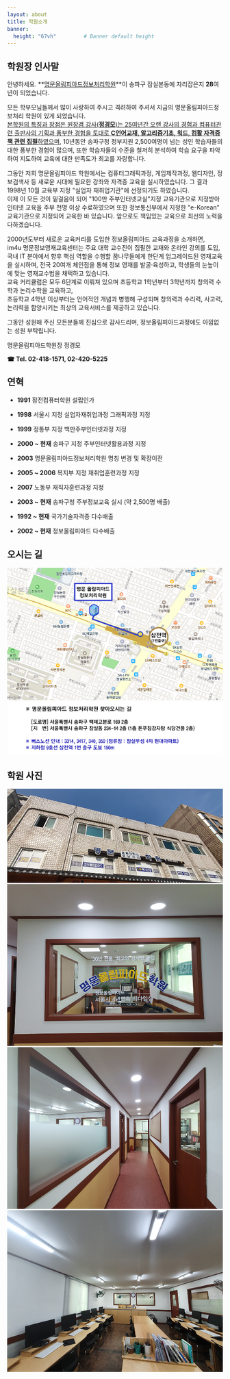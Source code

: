 ```yaml
---
layout: about
title: 학원소개
banner:
  height: "67vh"         # Banner default height
---
```


## 학원장 인사말

안녕하세요. **<u>명문올림피아드정보처리학원</u>**이 송파구 잠실본동에 자리잡은지 **28**여년이 되었습니다.

모든 학부모님들께서 많이 사랑하여 주시고 격려하여 주셔서 지금의 명문올림피아드정보처리 학원이 있게 되었습니다.\
<u>본학원의 특징과 장점은 원장겸 강사(<strong>정경모</strong>)는 25여년간 오랜 강사의 경험과 컴퓨터관련 출판사의 기획과 풍부한 경험을 토대로 <strong>C언어교재, 알고리즘기초, 워드, 컴활 자격증책 관련 집필</strong>하였으며</u>, 10년동안 송파구청 정부지원 2,500여명이 넘는 성인 학습자들의 대한 풍부한 경험이 많으며, 또한 학습자들의 수준을 철저히 분석하여 학습 요구을 파악하여 지도하여 교육에 대한 만족도가 최고를 자랑합니다.

그동안 저희 명문올림피아드 학원에서는 컴퓨터그래픽과정, 게임제작과정, 웹디자인, 정보검색사 등 새로운 시대에 필요한 강좌와 자격증 교육을 실시하였습니다. 그 결과 1998년 10월 교육부 지정 "실업자 재취업기관"에 선정되기도 하였습니다.\
이제 이 모든 것이 밑걸음이 되어 "100만 주부인터넷교실"지정 교육기관으로 지정받아 인터넷 교육을 주부 천명 이상 수료하였으며 또한 정보통신부에서 지정한 "e-Korean" 교육기관으로 지정되어 교육한 바 있습니다. 앞으로도 책임있는 교육으로 최선의 노력을 다하겠습니다.

2000년도부터 새로운 교육커리를 도입한 정보올림피아드 교육과정을 소개하면,\
im4u 명문정보영재교육센터는 주요 대학 교수진이 집필한 교재와 온라인 강의를 도입, 국내 IT 분야에서 향후 핵심 역할을 수행할 꿈나무들에게 한단계 업그레이드된 영재교육을 실시하며, 전국 20여개 체인점을 통해 정보 영재를 발굴·육성하고, 학생들의 눈높이에 맞는 영재교수법을 채택하고 있습니다.\
교육 커리큘럼은 모두 6단계로 이뤄져 있으며 초등학교 1학년부터 3학년까지 창의력 수학과 논리수학을 교육하고,\
초등학교 4학년 이상부터는 언어적인 개념과 병행해 구성되며 창의력과 수리력, 사고력, 논리력을 함양시키는 최상의 교육서비스를 제공하고 있습니다.

그동안 성원해 주신 모든분들께 진심으로 감사드리며, 정보올림피아드과정에도 아낌없는 성원 부탁립니다.

<p class="name">명문올림피아드학원장 정경모</p>

**☎ Tel. 02-418-1571, 02-420-5225**

## 연혁

* **1991** 잠전컴퓨터학원 설립인가

* **1998** 서울시 지정 실업자재취업과정 그래픽과정 지정

* **1999** 정통부 지정 백만주부인터넷과정 지정

* **2000 ~ 현재** 송파구 지정 주부인터넷활용과정 지정

* **2003** 명문올림피아드정보처리학원 명칭 변경 및 확장이전

* **2005 ~ 2006** 복지부 지정 재취업훈련과정 지정

* **2007** 노동부 재직자훈련과정 지정

* **2003 ~ 현재** 송파구청 주부정보교육 실시 (약 2,500명 배출)

* **1992 ~ 현재** 국가기술자격증 다수배출

* **2002 ~ 현재** 정보올림피아드 다수배출  

## 오시는 길

![오시는 길](/assets/images/im4u_moon_map1.png)
![오시는 길 설명](/assets/images/moon_pica1-1.png)

## 학원 사진

![학원 사진 1](/assets/images/moon_pica1.jpg)
![학원 사진 2](/assets/images/moon_pica2.jpg)
![학원 사진 3](/assets/images/moon_pica3.jpg)
![학원 사진 4](/assets/images/moon_pica4.jpg)

<style>
  .post .post-content p.name {
    text-align: center;
    color: blue;
    font-size: 200%;
  }
</style>
